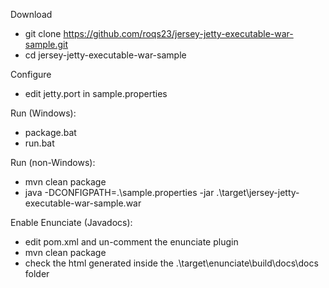Download
   - git clone https://github.com/roqs23/jersey-jetty-executable-war-sample.git
   - cd jersey-jetty-executable-war-sample

Configure 
   - edit jetty.port in sample.properties

Run (Windows):
   - package.bat
   - run.bat

Run (non-Windows):
   - mvn clean package
   - java -DCONFIGPATH=.\sample.properties -jar .\target\jersey-jetty-executable-war-sample.war
   
Enable Enunciate (Javadocs):
   - edit pom.xml and un-comment the enunciate plugin
   - mvn clean package
   - check the html generated inside the .\target\enunciate\build\docs\docs folder
   
